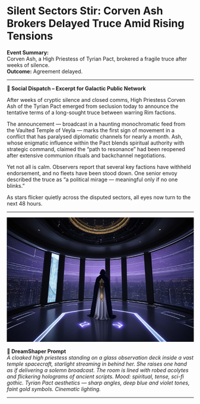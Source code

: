# Silent Sectors Stir: Corven Ash Brokers Delayed Truce Amid Rising Tensions

**Event Summary:**  
Corven Ash, a High Priestess of Tyrian Pact, brokered a fragile truce after weeks of silence.  
**Outcome:** Agreement delayed.

---

**📡 Social Dispatch – Excerpt for Galactic Public Network**

After weeks of cryptic silence and closed comms, High Priestess Corven Ash of the Tyrian Pact emerged from seclusion today to announce the tentative terms of a long-sought truce between warring Rim factions.

The announcement — broadcast in a haunting monochromatic feed from the Vaulted Temple of Veyla — marks the first sign of movement in a conflict that has paralysed diplomatic channels for nearly a month. Ash, whose enigmatic influence within the Pact blends spiritual authority with strategic command, claimed the “path to resonance” had been reopened after extensive communion rituals and backchannel negotiations.

Yet not all is calm. Observers report that several key factions have withheld endorsement, and no fleets have been stood down. One senior envoy described the truce as “a political mirage — meaningful only if no one blinks.”

As stars flicker quietly across the disputed sectors, all eyes now turn to the next 48 hours.

---


![Corven Ash in Temple Ship](images/corven_ash_truce.jpg)



**🎨 DreamShaper Prompt**  
*A cloaked high priestess standing on a glass observation deck inside a vast temple spacecraft, starlight streaming in behind her. She raises one hand as if delivering a solemn broadcast. The room is lined with robed acolytes and flickering holograms of ancient scripts. Mood: spiritual, tense, sci-fi gothic. Tyrian Pact aesthetics — sharp angles, deep blue and violet tones, faint gold symbols. Cinematic lighting.*

---
